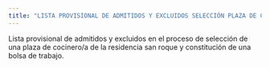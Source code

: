 ```yaml
---
title: "LISTA PROVISIONAL DE ADMITIDOS Y EXCLUIDOS SELECCIÓN PLAZA DE COCINERO/A\t"
---
```


Lista provisional de admitidos y excluidos en el proceso de selección de una plaza de cocinero/a de la residencia san roque y constitución de una bolsa de trabajo.